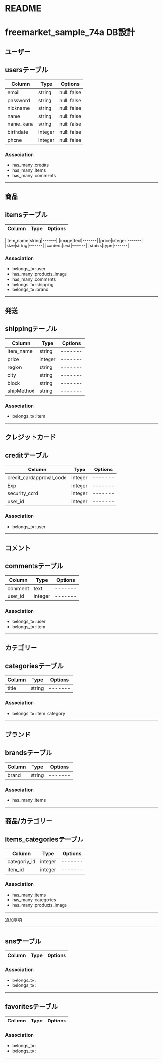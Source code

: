 # README
# freemarket_sample_74a DB設計

## ユーザー
## usersテーブル

|Column|Type|Options|
|------|----|-------|
|email|string|null: false|
|password|string|null: false|
|nickname|string|null: false|
|name|string|null: false|
|name_kana|string|null: false|
|birthdate|integer|null: false|
|phone|integer|null: false|


### Association


- has_many :credits
- has_many :items
- has_many :comments




------------------------------------
## 商品
## itemsテーブル

|Column|Type|Options|
|------|----|-------|



|item_name|string|-------|
|image|text|-------|
|price|integer|-------|
|size|string|-------|
|content|text|-------|
|status|type|-------|


### Association

- belongs_to :user
- has_many :products_image
- has_many :comments
- belongs_to :shipping
- belongs_to :brand

------------------------------------
## 発送
## shippingテーブル

|Column|Type|Options|
|------|----|-------|
|item_name|string|-------|
|price|integer|-------|
|region|string|-------|
|city|string|-------|
|block|string|-------|
|shipMethod|string|-------|

### Association

- belongs_to :item


------------------------------------
## クレジットカード
## creditテーブル

|Column|Type|Options|
|------|----|-------|
|credit_cardapproval_code|integer|-------|
|Exp|integer|-------|
|security_cord|integer|-------|
|user_id|integer|-------|

### Association

- belongs_to :user

------------------------------------
## コメント
## commentsテーブル

|Column|Type|Options|
|------|----|-------|
|comment|text|-------|
|user_id|integer|-------|

### Association

- belongs_to :user
- belongs_to :item

------------------------------------
## カテゴリー
## categoriesテーブル

|Column|Type|Options|
|------|----|-------|
|title|string|-------|


### Association

- belongs_to :item_category

------------------------------------
## ブランド
## brandsテーブル

|Column|Type|Options|
|------|----|-------|
|brand|string|-------|

### Association

- has_many :items

------------------------------------
## 商品/カテゴリー
## items_categoriesテーブル

|Column|Type|Options|
|------|----|-------|
|categoriy_id|integer|-------|
|item_id|integer|-------|

### Association


- has_many :items
- has_many :categories
- has_many :products_image




------------------------------------













追加事項


-----------------------------------
## snsテーブル

|Column|Type|Options|
|------|----|-------|

### Association

- belongs_to :
- belongs_to :

------------------------------------
## favoritesテーブル

|Column|Type|Options|
|------|----|-------|

### Association

- belongs_to :
- belongs_to :

------------------------------------
